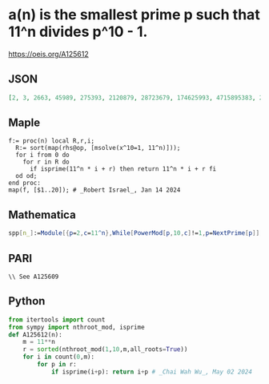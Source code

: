# a\(n\) is the smallest prime p such that 11^n divides p^10 \- 1\.
https://oeis.org/A125612
## JSON
```JSON
[2, 3, 2663, 45989, 275393, 2120879, 28723679, 174625993, 4715895383, 24262286441, 1194631280321, 3143820659087, 138090848575723, 488581592070877, 6266190914259137, 367597838908577287, 10866698414795559631, 19697814061539637951, 19697814061539637951, 3824465353837845574717, 14852046860008834240157]
```
## Maple
```Maple
f:= proc(n) local R,r,i;
  R:= sort(map(rhs@op, [msolve(x^10=1, 11^n)]));
  for i from 0 do
    for r in R do
      if isprime(11^n * i + r) then return 11^n * i + r fi
  od od;
end proc:
map(f, [$1..20]); # _Robert Israel_, Jan 14 2024
```
## Mathematica
```Mathematica
spp[n_]:=Module[{p=2,c=11^n},While[PowerMod[p,10,c]!=1,p=NextPrime[p]];p]; Array[spp,16] (* _Harvey P. Dale_, Aug 08 2019 *)
```
## PARI
```PARI
\\ See A125609
```
## Python
```Python
from itertools import count
from sympy import nthroot_mod, isprime
def A125612(n):
    m = 11**n
    r = sorted(nthroot_mod(1,10,m,all_roots=True))
    for i in count(0,m):
        for p in r:
            if isprime(i+p): return i+p # _Chai Wah Wu_, May 02 2024
```
